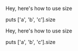 Hey, here's how to use size

<div class="interactive-code">
  puts ['a', 'b', 'c'].size
</div>

Hey, here's how to use size

<div class="interactive-code">
  puts ['a', 'b', 'c'].size
</div>
